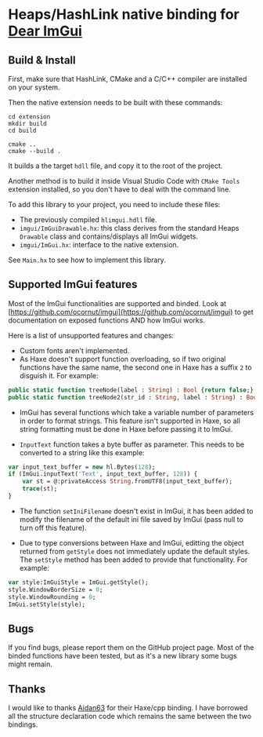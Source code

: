 # Heaps/HashLink native binding for [Dear ImGui](https://github.com/ocornut/imgui)

## Build & Install
First, make sure that HashLink, CMake and a C/C++ compiler are installed on your system.

Then the native extension needs to be built with these commands:

```
cd extension
mkdir build
cd build

cmake ..
cmake --build .
```
It builds a the target `hdll` file, and copy it to the root of the project.

Another method is to build it inside Visual Studio Code with `CMake Tools` extension installed, so you don't have to deal with the command line.

To add this library to your project, you need to include these files:

- The previously compiled `hlimgui.hdll` file.
- `imgui/ImGuiDrawable.hx`: this class derives from the standard Heaps `Drawable` class and contains/displays all ImGui widgets.
- `imgui/ImGui.hx`: interface to the native extension.

See `Main.hx` to see how to implement this library.

## Supported ImGui features
Most of the ImGui functionalities are supported and binded. Look at  [https://github.com/ocornut/imgui](https://github.com/ocornut/imgui) to get documentation on exposed functions AND how ImGui works.

Here is a list of unsupported features and changes:

- Custom fonts aren't implemented.
- As Haxe doesn't support function overloading, so if two original functions have the same name, the second one in Haxe has a suffix `2` to disguish it. For example:
```haxe
public static function treeNode(label : String) : Bool {return false;}
public static function treeNode2(str_id : String, label : String) : Bool {return false;}
```
- ImGui has several functions which take a variable number of parameters in order to format strings. This feature isn't supported in Haxe, so all string formatting must be done in Haxe before passing it to ImGui.

- `InputText` function takes a byte buffer as parameter. This needs to be converted to a string like this example:
```haxe
var input_text_buffer = new hl.Bytes(128);
if (ImGui.inputText('Text', input_text_buffer, 128)) {
    var st = @:privateAccess String.fromUTF8(input_text_buffer);
    trace(st);
}
```
- The function `setIniFilename` doesn't exist in ImGui, it has been added to modify the filename of the default ini file saved by ImGui (pass null to turn off this feature).

- Due to type conversions between Haxe and ImGui, editting the object returned from `getStyle` does not immediately update the default styles. The `setStyle` method has been added to provide that functionality. For example:
```haxe
var style:ImGuiStyle = ImGui.getStyle();
style.WindowBorderSize = 0;
style.WindowRounding = 0;
ImGui.setStyle(style);
```

## Bugs
If you find bugs, please report them on the GitHub project page. Most of the binded functions have been tested, but as it's a new library some bugs might remain.

## Thanks
I would like to thanks [Aidan63](https://github.com/Aidan63/linc_imgui) for their Haxe/cpp binding. I have borrowed all the structure declaration code which remains the same between the two bindings.
